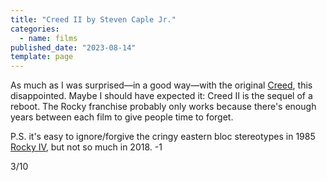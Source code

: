 ```yaml
---
title: "Creed II by Steven Caple Jr."
categories:
  - name: films
published_date: "2023-08-14"
template: page
---
```


As much as I was surprised—in a good way—with the original [Creed](/notes/creed-by-ryan-coogler/), this disappointed. Maybe I should have expected it: Creed II is the sequel of a reboot. The Rocky franchise probably only works because there's enough years between each film to give people time to forget.

P.S. it's easy to ignore/forgive the cringy eastern bloc stereotypes in 1985 [Rocky IV](/notes/rocky-iv-by-sylvester-stallone/), but not so much in 2018. -1

3/10
